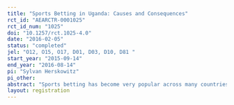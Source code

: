 ```yaml
---
title: "Sports Betting in Uganda: Causes and Consequences"
rct_id: "AEARCTR-0001025"
rct_id_num: "1025"
doi: "10.1257/rct.1025-4.0"
date: "2016-02-05"
status: "completed"
jel: "O12, O15, O17, D01, D03, D10, D81	"
start_year: "2015-09-14"
end_year: "2016-08-14"
pi: "Sylvan Herskowitz"
pi_other:
abstract: "Sports betting has become very popular across many countries in sub-Saharan Africa over the last decade.  It is a multi-million dollar industry in many developing countries and continues to expand.  This study looks at sports betting behavior among bettors in Kampala, Uganda and seeks to identify causal factors contributing to high betting intensity and prevalence.  We will employ randomized treatments to identify possible behavioral biases contributing to high betting intensity.  We will also employ quasi-experimental methods to analyze additional causes as well as the impacts of betting participation that cannot be explored experimentally."
layout: registration
---
```


